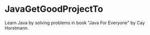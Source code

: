# JavaGetGoodProjectTo
 Learn Java by solving problems in book "Java For Everyone" by Cay Horstmann. 
